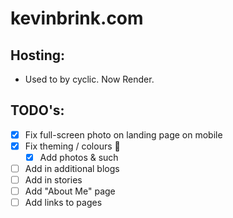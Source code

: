# kevinbrink.com

## Hosting:

- Used to by cyclic. Now Render.

## TODO's:

* [x] Fix full-screen photo on landing page on mobile
* [x] Fix theming / colours 🤮
  * [x] Add photos & such
* [ ] Add in additional blogs
* [ ] Add in stories
* [ ] Add "About Me" page
* [ ] Add links to pages
